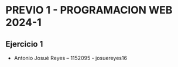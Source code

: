 <h1>PREVIO 1 - PROGRAMACION WEB 2024-1</h1>

<h2>Ejercicio 1</h2>

- Antonio Josué Reyes – 1152095 - josuereyes16
